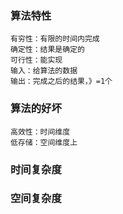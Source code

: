 ### 算法特性
	有穷性：有限的时间内完成
	确定性：结果是确定的
	可行性：能实现
	输入：给算法的数据
	输出：完成之后的结果，》=1个

### 算法的好坏
	高效性：时间维度
	低存储：空间维度上

### 时间复杂度


### 空间复杂度